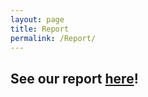 ```yaml
---
layout: page
title: Report
permalink: /Report/
---
```


## See our report <a href="https://https://sophialugo.github.io/Capstone/assets/DSC_Capstone_Q2_Project_A04.pdf>">here</a>!
